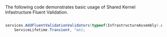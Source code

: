 ﻿The following code demonstrates basic usage of Shared Kernel Infastructure Fluent Validation.

```cs

services.AddFluentValidationValidators(typeof(InfrastructureAssembly).Assembly,
    ServiceLifetime.Transient, "en);

```